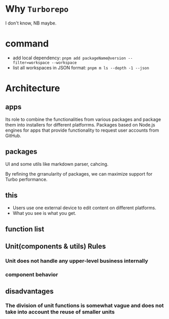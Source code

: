 # Why `Turborepo`

I don't know, NB maybe.

# command

- add local dependency: `pnpm add packageName@version --filter=workspace --workspace`
- list all workspaces in JSON format: `pnpm m ls --depth -1 --json`

# Architecture

## apps

Its role to combine the functionalities from various packages and package them into installers for different platforrms. Packages based on Node.js engines for apps that provide functionality to request user accounts from GitHub.

## packages

UI and some utils like markdown parser, cahcing.

By refining the grranularity of packages, we can maximize support for Turbo performance.

## this

- Users use one external device to edit content on different platforms.
- What you see is what you get.

## function list

## Unit(components & utils) Rules

### Unit does not handle any upper-level business internally

### component behavior

## disadvantages

### The division of unit functions is somewhat vague and does not take into account the reuse of smaller units